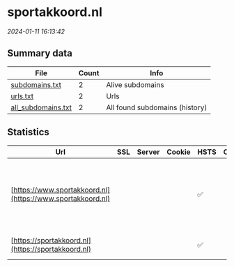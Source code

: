 # sportakkoord.nl
*2024-01-11 16:13:42*
## Summary data
| File       | Count | Info |
|------------|-------|------|
|[subdomains.txt](/data/sportakkoord.nl/subdomains.txt)|2|Alive subdomains|
|[urls.txt](/data/sportakkoord.nl/urls.txt)|2|Urls|
|[all_subdomains.txt](/data/sportakkoord.nl/all_subdomains.txt)|2|All found subdomains (history)|
## Statistics
| Url | SSL | Server | Cookie | HSTS | CSP | XFO | XXP | RP | Tech |Title |
|------------|-------|------|------|------|------|------|------|------|------|------|
|[https://www.sportakkoord.nl](https://www.sportakkoord.nl)| || |:white_check_mark: | | :white_check_mark: | :white_check_mark: | :white_check_mark: |Google Tag Manager HSTS MySQL PHP Varnish:6.2 WordPress|Aan de slag met...|
|[https://sportakkoord.nl](https://sportakkoord.nl)| || |:white_check_mark: | | :white_check_mark: | :white_check_mark: | :white_check_mark: |HSTS Varnish:6.2|301 Moved Perman...|